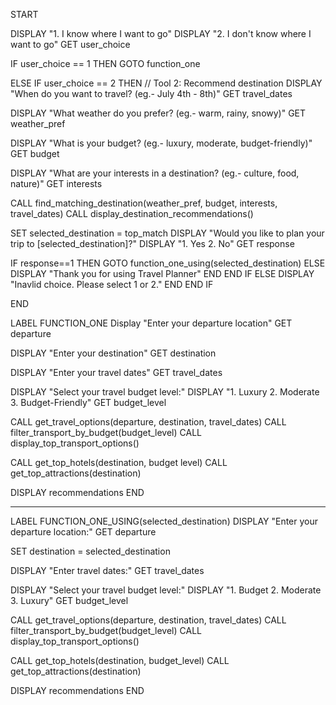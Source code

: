 START

DISPLAY "1. I know where I want to go"
DISPLAY "2. I don't know where I want to go" 
GET user_choice

IF user_choice == 1 THEN
  GOTO function_one

ELSE IF user_choice == 2 THEN
  // Tool 2: Recommend destination
  DISPLAY "When do you want to travel? (eg.- July 4th - 8th)"
  GET travel_dates

  DISPLAY "What weather do you prefer? (eg.- warm, rainy, snowy)"
  GET weather_pref

  DISPLAY "What is your budget? (eg.- luxury, moderate, budget-friendly)"
  GET budget

  DISPLAY "What are your interests in a destination? (eg.- culture, food, nature)"
  GET interests

  CALL find_matching_destination(weather_pref, budget, interests, travel_dates)
  CALL display_destination_recommendations()

  SET selected_destination = top_match
  DISPLAY "Would you like to plan your trip to [selected_destination]?"
  DISPLAY "1. Yes 2. No"
  GET response

  IF response==1 THEN
    GOTO function_one_using(selected_destination)
  ELSE
    DISPLAY "Thank you for using Travel Planner"
    END
  END IF
ELSE
  DISPLAY "Inavlid choice. Please select 1 or 2."
  END
END IF

END

LABEL FUNCTION_ONE
Display "Enter your departure location"
GET departure

DISPLAY "Enter your destination"
GET destination

DISPLAY "Enter your travel dates"
GET travel_dates

DISPLAY "Select your travel budget level:"
DISPLAY "1. Luxury 2. Moderate 3. Budget-Friendly"
GET budget_level

CALL get_travel_options(departure, destination, travel_dates)
CALL filter_transport_by_budget(budget_level)
CALL display_top_transport_options()

CALL get_top_hotels(destination, budget level)
CALL get_top_attractions(destination)

DISPLAY recommendations
END

-------------------------------------------------------------

LABEL FUNCTION_ONE_USING(selected_destination)
DISPLAY "Enter your departure location:"
GET departure

SET destination = selected_destination

DISPLAY "Enter travel dates:"
GET travel_dates

DISPLAY "Select your travel budget level:"
DISPLAY "1. Budget  2. Moderate  3. Luxury"
GET budget_level

CALL get_travel_options(departure, destination, travel_dates)
CALL filter_transport_by_budget(budget_level)
CALL display_top_transport_options()

CALL get_top_hotels(destination, budget_level)
CALL get_top_attractions(destination)

DISPLAY recommendations
END




  
  

